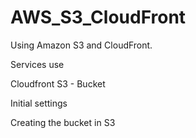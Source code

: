 # AWS_S3_CloudFront
Using Amazon S3 and CloudFront.

Services use

Cloudfront
S3 - Bucket

Initial settings

Creating the bucket in S3

